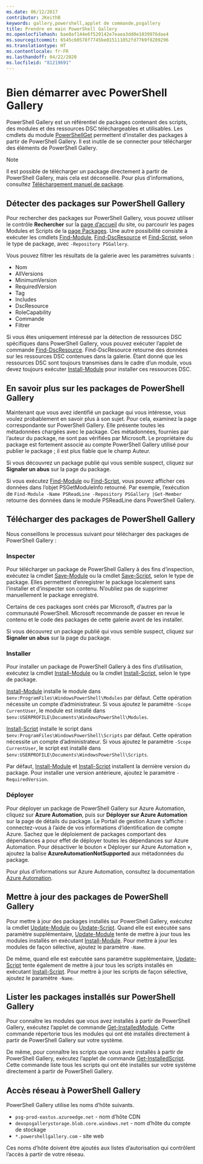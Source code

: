 ```yaml
---
ms.date: 06/12/2017
contributor: JKeithB
keywords: gallery,powershell,applet de commande,psgallery
title: Prendre en main PowerShell Gallery
ms.openlocfilehash: bae0af144e6f520142e7eaea3dd0e1039976dae4
ms.sourcegitcommit: 6545c60578f7745be015111052fd7769f8289296
ms.translationtype: HT
ms.contentlocale: fr-FR
ms.lasthandoff: 04/22/2020
ms.locfileid: "81219691"
---
```

# <a name="getting-started-with-the-powershell-gallery"></a>Bien démarrer avec PowerShell Gallery

PowerShell Gallery est un référentiel de packages contenant des scripts, des modules et des ressources DSC téléchargeables et utilisables. Les cmdlets du module [PowerShellGet](/powershell/module/powershellget) permettent d’installer des packages à partir de PowerShell Gallery. Il est inutile de se connecter pour télécharger des éléments de PowerShell Gallery.

> [!NOTE]
> Il est possible de télécharger un package directement à partir de PowerShell Gallery, mais cela est déconseillé. Pour plus d’informations, consultez [Téléchargement manuel de package](how-to/working-with-packages/manual-download.md).

## <a name="discovering-packages-from-the-powershell-gallery"></a>Détecter des packages sur PowerShell Gallery

Pour rechercher des packages sur PowerShell Gallery, vous pouvez utiliser le contrôle **Rechercher** sur la [page d’accueil](https://www.powershellgallery.com) du site, ou parcourir les pages Modules et Scripts de la [page Packages](https://www.powershellgallery.com/packages). Une autre possibilité consiste à exécuter les cmdlets [Find-Module][], [Find-DscResource] et [Find-Script][], selon le type de package, avec `-Repository PSGallery`.

Vous pouvez filtrer les résultats de la galerie avec les paramètres suivants :

- Nom
- AllVersions
- MinimumVersion
- RequiredVersion
- Tag
- Includes
- DscResource
- RoleCapability
- Commande
- Filtrer

Si vous êtes uniquement intéressé par la détection de ressources DSC spécifiques dans PowerShell Gallery, vous pouvez exécuter l’applet de commande [Find-DscResource][]. Find-DscResource retourne des données sur les ressources DSC contenues dans la galerie. Étant donné que les ressources DSC sont toujours transmises dans le cadre d’un module, vous devez toujours exécuter [Install-Module][] pour installer ces ressources DSC.

## <a name="learning-about-packages-in-the-powershell-gallery"></a>En savoir plus sur les packages de PowerShell Gallery

Maintenant que vous avez identifié un package qui vous intéresse, vous voulez probablement en savoir plus à son sujet. Pour cela, examinez la page correspondante sur PowerShell Gallery. Elle présente toutes les métadonnées chargées avec le package. Ces métadonnées, fournies par l’auteur du package, ne sont pas vérifiées par Microsoft. Le propriétaire du package est fortement associé au compte PowerShell Gallery utilisé pour publier le package ; il est plus fiable que le champ Auteur.

Si vous découvrez un package publié qui vous semble suspect, cliquez sur **Signaler un abus** sur la page du package.

Si vous exécutez [Find-Module][] ou [Find-Script][], vous pouvez afficher ces données dans l’objet PSGetModuleInfo retourné. Par exemple, l’exécution de `Find-Module -Name PSReadLine -Repository PSGallery |Get-Member` retourne des données dans le module PSReadLine dans PowerShell Gallery.

## <a name="downloading-packages-from-the-powershell-gallery"></a>Télécharger des packages de PowerShell Gallery

Nous conseillons le processus suivant pour télécharger des packages de PowerShell Gallery :

### <a name="inspect"></a>Inspecter

Pour télécharger un package de PowerShell Gallery à des fins d’inspection, exécutez la cmdlet [Save-Module][] ou la cmdlet [Save-Script][], selon le type de package. Elles permettent d’enregistrer le package localement sans l’installer et d’inspecter son contenu. N’oubliez pas de supprimer manuellement le package enregistré.

Certains de ces packages sont créés par Microsoft, d’autres par la communauté PowerShell. Microsoft recommande de passer en revue le contenu et le code des packages de cette galerie avant de les installer.

Si vous découvrez un package publié qui vous semble suspect, cliquez sur **Signaler un abus** sur la page du package.

### <a name="install"></a>Installer

Pour installer un package de PowerShell Gallery à des fins d’utilisation, exécutez la cmdlet [Install-Module][] ou la cmdlet [Install-Script][], selon le type de package.

[Install-Module][] installe le module dans `$env:ProgramFiles\WindowsPowerShell\Modules` par défaut.
Cette opération nécessite un compte d’administrateur. Si vous ajoutez le paramètre `-Scope CurrentUser`, le module est installé dans `$env:USERPROFILE\Documents\WindowsPowerShell\Modules`.

[Install-Script][] installe le script dans `$env:ProgramFiles\WindowsPowerShell\Scripts` par défaut.
Cette opération nécessite un compte d’administrateur. Si vous ajoutez le paramètre `-Scope CurrentUser`, le script est installé dans `$env:USERPROFILE\Documents\WindowsPowerShell\Scripts`.

Par défaut, [Install-Module][] et [Install-Script][] installent la dernière version du package. Pour installer une version antérieure, ajoutez le paramètre `-RequiredVersion`.

### <a name="deploy"></a>Déployer

Pour déployer un package de PowerShell Gallery sur Azure Automation, cliquez sur **Azure Automation**, puis sur **Déployer sur Azure Automation** sur la page de détails du package. Le Portail de gestion Azure s’affiche : connectez-vous à l’aide de vos informations d’identification de compte Azure. Sachez que le déploiement de packages comportant des dépendances a pour effet de déployer toutes les dépendances sur Azure Automation. Pour désactiver le bouton « Déployer sur Azure Automation », ajoutez la balise **AzureAutomationNotSupported** aux métadonnées du package.

Pour plus d’informations sur Azure Automation, consultez la documentation [Azure Automation](/azure/automation).

## <a name="updating-packages-from-the-powershell-gallery"></a>Mettre à jour des packages de PowerShell Gallery

Pour mettre à jour des packages installés sur PowerShell Gallery, exécutez la cmdlet [Update-Module][] ou [Update-Script][]. Quand elle est exécutée sans paramètre supplémentaire, [Update-Module][] tente de mettre à jour tous les modules installés en exécutant [Install-Module][]. Pour mettre à jour les modules de façon sélective, ajoutez le paramètre `-Name`.

De même, quand elle est exécutée sans paramètre supplémentaire, [Update-Script][] tente également de mettre à jour tous les scripts installés en exécutant [Install-Script][]. Pour mettre à jour les scripts de façon sélective, ajoutez le paramètre `-Name`.

## <a name="list-packages-that-you-have-installed-from-the-powershell-gallery"></a>Lister les packages installés sur PowerShell Gallery

Pour connaître les modules que vous avez installés à partir de PowerShell Gallery, exécutez l’applet de commande [Get-InstalledModule][]. Cette commande répertorie tous les modules qui ont été installés directement à partir de PowerShell Gallery sur votre système.

De même, pour connaître les scripts que vous avez installés à partir de PowerShell Gallery, exécutez l’applet de commande [Get-InstalledScript][]. Cette commande liste tous les scripts qui ont été installés sur votre système directement à partir de PowerShell Gallery.

## <a name="network-access-to-the-powershell-gallery"></a>Accès réseau à PowerShell Gallery

PowerShell Gallery utilise les noms d’hôte suivants.

- `psg-prod-eastus.azureedge.net` - nom d’hôte CDN
- `devopsgallerystorage.blob.core.windows.net` - nom d’hôte du compte de stockage
- `*.powershellgallery.com` - site web

Ces noms d’hôte doivent être ajoutés aux listes d’autorisation qui contrôlent l’accès à partir de votre réseau.

[Find-DscResource]: /powershell/module/powershellget/Find-DscResource
[Find-Module]: /powershell/module/powershellget/Find-Module
[Find-Script]: /powershell/module/powershellget/Find-Script
[Get-InstalledModule]: /powershell/module/powershellget/Get-InstalledModule
[Get-InstalledScript]: /powershell/module/powershellget/Get-InstalledScript
[Install-Module]: /powershell/module/powershellget/Install-Module
[Install-Script]: /powershell/module/powershellget/Install-Script
[Publish-Module]: /powershell/module/powershellget/Publish-Module
[Publish-Script]: /powershell/module/powershellget/Publish-Script
[Register-PSRepository]: /powershell/module/powershellget/Register-Repository
[Save-Module]: /powershell/module/powershellget/Save-Module
[Save-Script]: /powershell/module/powershellget/Save-Script
[Update-Module]: /powershell/module/powershellget/Update-Module
[Update-Script]: /powershell/module/powershellget/Update-Script
